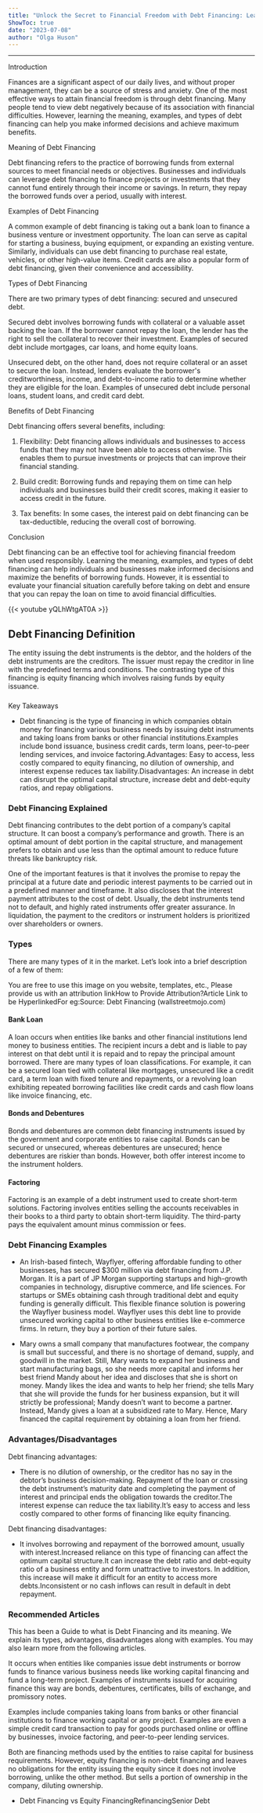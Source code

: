 ```yaml
---
title: "Unlock the Secret to Financial Freedom with Debt Financing: Learn the Meaning, Examples, and Types for Maximum Benefits!"
ShowToc: true 
date: "2023-07-08"
author: "Olga Huson"
---
```

*****
Introduction

Finances are a significant aspect of our daily lives, and without proper management, they can be a source of stress and anxiety. One of the most effective ways to attain financial freedom is through debt financing. Many people tend to view debt negatively because of its association with financial difficulties. However, learning the meaning, examples, and types of debt financing can help you make informed decisions and achieve maximum benefits.

Meaning of Debt Financing

Debt financing refers to the practice of borrowing funds from external sources to meet financial needs or objectives. Businesses and individuals can leverage debt financing to finance projects or investments that they cannot fund entirely through their income or savings. In return, they repay the borrowed funds over a period, usually with interest.

Examples of Debt Financing

A common example of debt financing is taking out a bank loan to finance a business venture or investment opportunity. The loan can serve as capital for starting a business, buying equipment, or expanding an existing venture. Similarly, individuals can use debt financing to purchase real estate, vehicles, or other high-value items. Credit cards are also a popular form of debt financing, given their convenience and accessibility.

Types of Debt Financing

There are two primary types of debt financing: secured and unsecured debt.

Secured debt involves borrowing funds with collateral or a valuable asset backing the loan. If the borrower cannot repay the loan, the lender has the right to sell the collateral to recover their investment. Examples of secured debt include mortgages, car loans, and home equity loans.

Unsecured debt, on the other hand, does not require collateral or an asset to secure the loan. Instead, lenders evaluate the borrower's creditworthiness, income, and debt-to-income ratio to determine whether they are eligible for the loan. Examples of unsecured debt include personal loans, student loans, and credit card debt.

Benefits of Debt Financing

Debt financing offers several benefits, including:

1. Flexibility: Debt financing allows individuals and businesses to access funds that they may not have been able to access otherwise. This enables them to pursue investments or projects that can improve their financial standing.

2. Build credit: Borrowing funds and repaying them on time can help individuals and businesses build their credit scores, making it easier to access credit in the future.

3. Tax benefits: In some cases, the interest paid on debt financing can be tax-deductible, reducing the overall cost of borrowing.

Conclusion

Debt financing can be an effective tool for achieving financial freedom when used responsibly. Learning the meaning, examples, and types of debt financing can help individuals and businesses make informed decisions and maximize the benefits of borrowing funds. However, it is essential to evaluate your financial situation carefully before taking on debt and ensure that you can repay the loan on time to avoid financial difficulties.

{{< youtube yQLhWtgAT0A >}} 



## Debt Financing Definition
 
The entity issuing the debt instruments is the debtor, and the holders of the debt instruments are the creditors. The issuer must repay the creditor in line with the predefined terms and conditions. The contrasting type of this financing is equity financing which involves raising funds by equity issuance.
 

 
### 
Key Takeaways

 
- Debt financing is the type of financing in which companies obtain money for financing various business needs by issuing debt instruments and taking loans from banks or other financial institutions.Examples include bond issuance, business credit cards, term loans, peer-to-peer lending services, and invoice factoring.Advantages: Easy to access, less costly compared to equity financing, no dilution of ownership, and interest expense reduces tax liability.Disadvantages: An increase in debt can disrupt the optimal capital structure, increase debt and debt-equity ratios, and repay obligations.

 
### Debt Financing Explained
 
Debt financing contributes to the debt portion of a company’s capital structure. It can boost a company’s performance and growth. There is an optimal amount of debt portion in the capital structure, and management prefers to obtain and use less than the optimal amount to reduce future threats like bankruptcy risk.
 
One of the important features is that it involves the promise to repay the principal at a future date and periodic interest payments to be carried out in a predefined manner and timeframe. It also discloses that the interest payment attributes to the cost of debt. Usually, the debt instruments tend not to default, and highly rated instruments offer greater assurance. In liquidation, the payment to the creditors or instrument holders is prioritized over shareholders or owners.
 
### Types
 
There are many types of it in the market. Let’s look into a brief description of a few of them:
 
 You are free to use this image on you website, templates, etc.,  Please provide us with an attribution linkHow to Provide Attribution?Article Link to be HyperlinkedFor eg:Source: Debt Financing (wallstreetmojo.com) 
 
#### Bank Loan
 
A loan occurs when entities like banks and other financial institutions lend money to business entities. The recipient incurs a debt and is liable to pay interest on that debt until it is repaid and to repay the principal amount borrowed. There are many types of loan classifications. For example, it can be a secured loan tied with collateral like mortgages, unsecured like a credit card, a term loan with fixed tenure and repayments, or a revolving loan exhibiting repeated borrowing facilities like credit cards and cash flow loans like invoice financing, etc.
 
#### Bonds and Debentures
 
Bonds and debentures are common debt financing instruments issued by the government and corporate entities to raise capital. Bonds can be secured or unsecured, whereas debentures are unsecured; hence debentures are riskier than bonds. However, both offer interest income to the instrument holders.
 
#### Factoring
 
Factoring is an example of a debt instrument used to create short-term solutions. Factoring involves entities selling the accounts receivables in their books to a third party to obtain short-term liquidity. The third-party pays the equivalent amount minus commission or fees.
 
### Debt Financing Examples
 
- An Irish-based fintech, Wayflyer, offering affordable funding to other businesses, has secured $300 million via debt financing from J.P. Morgan. It is a part of JP Morgan supporting startups and high-growth companies in technology, disruptive commerce, and life sciences. For startups or SMEs obtaining cash through traditional debt and equity funding is generally difficult. This flexible finance solution is powering the Wayflyer business model. Wayflyer uses this debt line to provide unsecured working capital to other business entities like e-commerce firms. In return, they buy a portion of their future sales.

 
- Mary owns a small company that manufactures footwear, the company is small but successful, and there is no shortage of demand, supply, and goodwill in the market. Still, Mary wants to expand her business and start manufacturing bags, so she needs more capital and informs her best friend Mandy about her idea and discloses that she is short on money. Mandy likes the idea and wants to help her friend; she tells Mary that she will provide the funds for her business expansion, but it will strictly be professional; Mandy doesn’t want to become a partner. Instead, Mandy gives a loan at a subsidized rate to Mary. Hence, Mary financed the capital requirement by obtaining a loan from her friend.

 
### Advantages/Disadvantages
 
Debt financing advantages:
 
- There is no dilution of ownership, or the creditor has no say in the debtor’s business decision-making. Repayment of the loan or crossing the debt instrument’s maturity date and completing the payment of interest and principal ends the obligation towards the creditor.The interest expense can reduce the tax liability.It’s easy to access and less costly compared to other forms of financing like equity financing.

 
Debt financing disadvantages:
 
- It involves borrowing and repayment of the borrowed amount, usually with interest.Increased reliance on this type of financing can affect the optimum capital structure.It can increase the debt ratio and debt-equity ratio of a business entity and form unattractive to investors. In addition, this increase will make it difficult for an entity to access more debts.Inconsistent or no cash inflows can result in default in debt repayment.

 
### Recommended Articles
 
This has been a Guide to what is Debt Financing and its meaning. We explain its types, advantages, disadvantages along with examples. You may also learn more from the following articles.
 
It occurs when entities like companies issue debt instruments or borrow funds to finance various business needs like working capital financing and fund a long-term project. Examples of instruments issued for acquiring finance this way are bonds, debentures, certificates, bills of exchange, and promissory notes.
 
Examples include companies taking loans from banks or other financial institutions to finance working capital or any project. Examples are even a simple credit card transaction to pay for goods purchased online or offline by businesses, invoice factoring, and peer-to-peer lending services.
 
Both are financing methods used by the entities to raise capital for business requirements. However, equity financing is non-debt financing and leaves no obligations for the entity issuing the equity since it does not involve borrowing, unlike the other method. But sells a portion of ownership in the company, diluting ownership.
 
- Debt Financing vs Equity FinancingRefinancingSenior Debt




